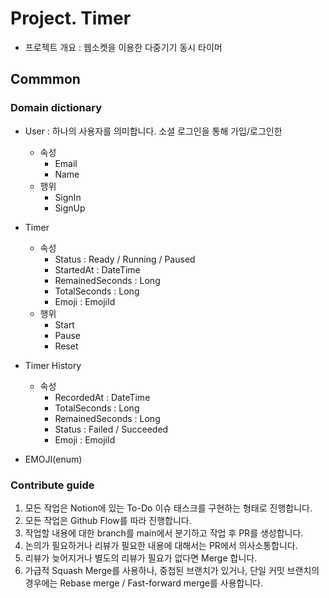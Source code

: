 # Project. Timer

- 프로젝트 개요 : 웹소켓을 이용한 다중기기 동시 타이머

## Commmon
 
### Domain dictionary 

- User : 하나의 사용자를 의미합니다. 소셜 로그인을 통해 가입/로그인한 
  - 속성
    - Email
    - Name
  - 행위
    - SignIn
    - SignUp
- Timer
  - 속성
    - Status : Ready / Running / Paused
    - StartedAt : DateTime
    - RemainedSeconds : Long
    - TotalSeconds : Long
    - Emoji : EmojiId
  - 행위
    - Start
    - Pause
    - Reset
- Timer History
  - 속성
    - RecordedAt : DateTime
    - TotalSeconds : Long
    - RemainedSeconds : Long
    - Status : Failed / Succeeded
    - Emoji : EmojiId
    
- EMOJI(enum)

### Contribute guide

1. 모든 작업은 Notion에 있는 To-Do 이슈 태스크를 구현하는 형태로 진행합니다.
2. 모든 작업은 Github Flow를 따라 진행합니다.
  1. 작업할 내용에 대한 branch를 main에서 분기하고 작업 후 PR를 생성합니다.
  2. 논의가 필요하거나 리뷰가 필요한 내용에 대해서는 PR에서 의사소통합니다.
  3. 리뷰가 늦어지거나 별도의 리뷰가 필요가 없다면 Merge 합니다. 
  4. 가급적 Squash Merge를 사용하나, 중첩된 브랜치가 있거나, 단일 커밋 브랜치의 경우에는 Rebase merge / Fast-forward merge를 사용합니다. 

